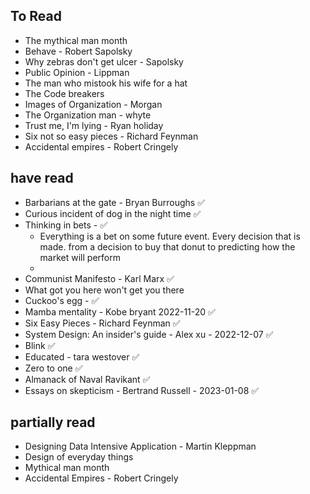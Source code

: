 ## To Read

- The mythical man month
- Behave - Robert Sapolsky
- Why zebras don't get ulcer - Sapolsky
- Public Opinion - Lippman
- The man who mistook his wife for a hat
- The Code breakers
- Images of Organization - Morgan
- The Organization man - whyte
- Trust me, I'm lying - Ryan holiday
- Six not so easy pieces - Richard Feynman
- Accidental empires - Robert Cringely

## have read

- Barbarians at the gate - Bryan Burroughs  ✅
- Curious incident of dog in the night time ✅
- Thinking in bets -  ✅
  - Everything is a bet on some future event. Every decision that is made. from a decision to buy that donut to predicting how the market will perform
  - 
- Communist Manifesto - Karl Marx ✅
- What got you here won't get you there
- Cuckoo's egg -  ✅
- Mamba mentality - Kobe bryant  2022-11-20 ✅
- Six Easy Pieces - Richard Feynman ✅ 
- System Design: An insider's guide - Alex xu - 2022-12-07 ✅
- Blink  ✅
- Educated - tara westover ✅
- Zero to one ✅
- Almanack of Naval Ravikant ✅
- Essays on skepticism - Bertrand Russell - 2023-01-08  ✅

## partially read

- Designing Data Intensive Application - Martin Kleppman
- Design of everyday things
- Mythical man month
- Accidental Empires - Robert Cringely

